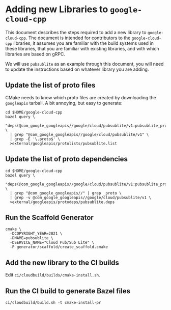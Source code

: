 # Adding new Libraries to `google-cloud-cpp`

This document describes the steps required to add a new library to
`google-cloud-cpp`. The document is intended for contributors to the
`google-cloud-cpp` libraries, it assumes you are familiar with the build systems
used in these libraries, that you are familiar with existing libraries, and with
which libraries are based on gRPC.

We will use `pubsublite` as an example through this document, you will need to
update the instructions based on whatever library you are adding.

## Update the list of proto files

CMake needs to know which proto files are created by downloading the
`googleapis` tarball. A bit annoying, but easy to generate:

```shell
cd $HOME/google-cloud-cpp
bazel query \
  "deps(@com_google_googleapis//google/cloud/pubsublite/v1:pubsublite_proto)" \
  | grep "@com_google_googleapis//google/cloud/pubsublite/v1" \
  | grep -E '\.proto$' \
  >external/googleapis/protolists/pubsublite.list
```

## Update the list of proto dependencies

```shell
cd $HOME/google-cloud-cpp
bazel query \
  "deps(@com_google_googleapis//google/cloud/pubsublite/v1:pubsublite_proto)" \
  | grep "@com_google_googleapis//" | grep _proto \
  | grep -v @com_google_googleapis//google/cloud/pubsublite/v1 \
  >external/googleapis/protodeps/pubsublite.deps
```

## Run the Scaffold Generator

```shell
cmake \
  -DCOPYRIGHT_YEAR=2021 \
  -DNAME=pubsublite \
  -DSERVICE_NAME="Cloud Pub/Sub Lite" \
  -P generator/scaffold/create_scaffold.cmake
```

## Add the new library to the CI builds

Edit `ci/cloudbuild/builds/cmake-install.sh`.

## Run the CI build to generate Bazel files

```shell
ci/cloudbuild/build.sh -t cmake-install-pr
```
